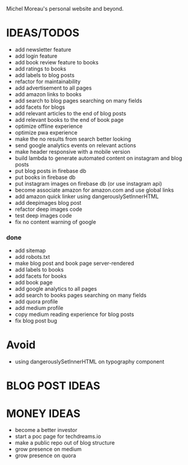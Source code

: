 Michel Moreau's personal website and beyond.

# IDEAS/TODOS  
- add newsletter feature 
- add login feature
- add book review feature to books  
- add ratings to books
- add labels to blog posts  
- refactor for maintainability  
- add advertisement to all pages   
- add amazon links to books    
- add search to blog pages searching on many fields
- add facets for blogs
- add relevant articles to the end of blog posts  
- add relevant books to the end of book page  
- optimize offline experience  
- optimize pwa experience  
- make the no results from search better looking
- send google analytics events on relevant actions
- make header responsive with a mobile version
- build lambda to generate automated content on instagram and blog posts
- put blog posts in firebase db
- put books in firebase db
- put instagram images on firebase db (or use instagram api)
- become associate amazon for amazon.com and use global links
- add amazon quick linker using dangerouslySetInnerHTML
- add deepimages blog post
- refactor deep images code
- test deep images code
- fix no content warning of google

### done
- add sitemap
- add robots.txt
- make blog post and book page server-rendered
- add labels to books  
- add facets for books
- add book page  
- add google analytics to all pages  
- add search to books pages searching on many fields
- add quora profile  
- add medium profile  
- copy medium reading experience for blog posts
- fix blog post bug

# Avoid
- using dangerouslySetInnerHTML on typography component

# BLOG POST IDEAS

# MONEY IDEAS
- become a better investor
- start a poc page for techdreams.io
- make a public repo out of blog structure
- grow presence on medium
- grow presence on quora
